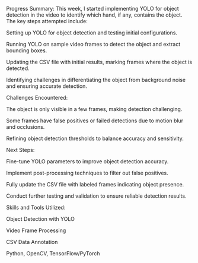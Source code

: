 Progress Summary:
This week, I started implementing YOLO for object detection in the video to identify which hand, if any, contains the object. The key steps attempted include:

Setting up YOLO for object detection and testing initial configurations.

Running YOLO on sample video frames to detect the object and extract bounding boxes.

Updating the CSV file with initial results, marking frames where the object is detected.

Identifying challenges in differentiating the object from background noise and ensuring accurate detection.

Challenges Encountered:

The object is only visible in a few frames, making detection challenging.

Some frames have false positives or failed detections due to motion blur and occlusions.

Refining object detection thresholds to balance accuracy and sensitivity.

Next Steps:

Fine-tune YOLO parameters to improve object detection accuracy.

Implement post-processing techniques to filter out false positives.

Fully update the CSV file with labeled frames indicating object presence.

Conduct further testing and validation to ensure reliable detection results.

Skills and Tools Utilized:

Object Detection with YOLO

Video Frame Processing

CSV Data Annotation

Python, OpenCV, TensorFlow/PyTorch

